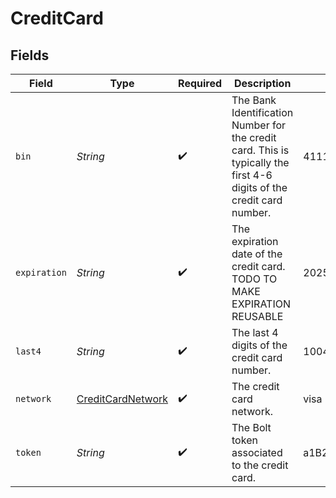 # CreditCard


## Fields

| Field                                                                                                                 | Type                                                                                                                  | Required                                                                                                              | Description                                                                                                           | Example                                                                                                               |
| --------------------------------------------------------------------------------------------------------------------- | --------------------------------------------------------------------------------------------------------------------- | --------------------------------------------------------------------------------------------------------------------- | --------------------------------------------------------------------------------------------------------------------- | --------------------------------------------------------------------------------------------------------------------- |
| `bin`                                                                                                                 | *String*                                                                                                              | :heavy_check_mark:                                                                                                    | The Bank Identification Number for the credit card. This is typically the first 4-6 digits of the credit card number. | 411111                                                                                                                |
| `expiration`                                                                                                          | *String*                                                                                                              | :heavy_check_mark:                                                                                                    | The expiration date of the credit card. TODO TO MAKE EXPIRATION REUSABLE                                              | 2025-03                                                                                                               |
| `last4`                                                                                                               | *String*                                                                                                              | :heavy_check_mark:                                                                                                    | The last 4 digits of the credit card number.                                                                          | 1004                                                                                                                  |
| `network`                                                                                                             | [CreditCardNetwork](../../models/shared/CreditCardNetwork.md)                                                         | :heavy_check_mark:                                                                                                    | The credit card network.                                                                                              | visa                                                                                                                  |
| `token`                                                                                                               | *String*                                                                                                              | :heavy_check_mark:                                                                                                    | The Bolt token associated to the credit card.                                                                         | a1B2c3D4e5F6G7H8i9J0k1L2m3N4o5P6Q7r8S9t0                                                                              |